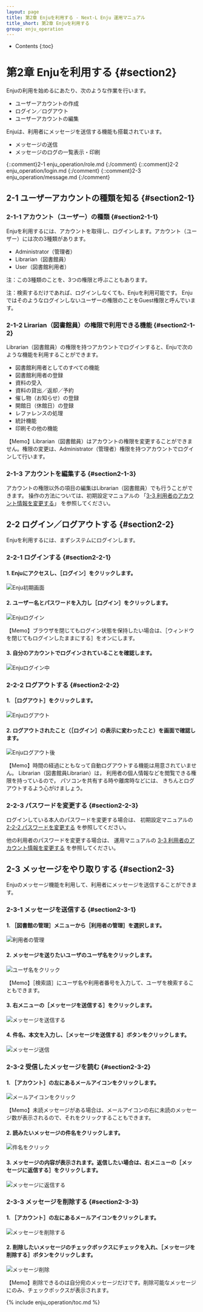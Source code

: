 ```yaml
---
layout: page
title: 第2章 Enjuを利用する - Next-L Enju 運用マニュアル
title_short: 第2章 Enjuを利用する
group: enju_operation
---
```


* Contents
{:toc}

第2章 Enjuを利用する {#section2}
================================

Enjuの利用を始めるにあたり、次のような作業を行います。

* ユーザーアカウントの作成
* ログイン／ログアウト
* ユーザーアカウントの編集

Enjuは、利用者にメッセージを送信する機能も搭載されています。

* メッセージの送信
* メッセージのログの一覧表示・印刷

{::comment}2-1 enju_operation/role.md {:/comment}
{::comment}2-2 enju_operation/login.md {:/comment}
{::comment}2-3 enju_operation/message.md {:/comment}

2-1 ユーザーアカウントの種類を知る {#section2-1}
-------------------------------------------------

### 2-1-1 アカウント（ユーザー）の種類 {#section2-1-1}

Enjuを利用するには、アカウントを取得し、ログインします。アカウント（ユーザー）には次の3種類があります。

* Administrator（管理者）
* Librarian（図書館員）
* User（図書館利用者）

注：この3種類のことを、3つの権限と呼ぶこともあります。

注：検索するだけであれば、ログインしなくても、Enjuを利用可能です。 
Enju ではそのようなログインしないユーザーの権限のことをGuest権限と呼んでいます。

### 2-1-2 Lirarian（図書館員）の権限で利用できる機能 {#section2-1-2}

Librarian（図書館員）の権限を持つアカウントでログインすると、Enjuで次のような機能を利用することができます。

* 図書館利用者としてのすべての機能
* 図書館利用者の登録
* 資料の受入
* 資料の貸出／返却／予約
* 催し物（お知らせ）の登録
* 開館日（休館日）の登録
* レファレンスの処理
* 統計機能
* 印刷その他の機能

<div class="alert alert-info memo">
【Memo】Librarian（図書館員）はアカウントの権限を変更することができません。権限の変更は、Administrator（管理者）権限を持つアカウントでログインして行います。
</div>

### 2-1-3 アカウントを編集する {#section2-1-3}

アカウントの権限以外の項目の編集はLibrarian（図書館員）でも行うことができます。
操作の方法については、初期設定マニュアルの
「[3-3 利用者のアカウント情報を変更する](enju_operation_3.html#section3-3)」
を参照してください。

2-2 ログイン／ログアウトする {#section2-2}
------------------------------------------

Enjuを利用するには、まずシステムにログインします。

### 2-2-1 ログインする {#section2-2-1}

#### 1. Enjuにアクセスし、［ログイン］をクリックします。  

![Enju初期画面](assets/images/image_operation_003.png)

#### 2. ユーザー名とパスワードを入力し［ログイン］をクリックします。  

![Enjuログイン](assets/images/image_operation_005.png)

<div class="alert alert-info memo">【Memo】ブラウザを閉じてもログイン状態を保持したい場合は、［ウィンドウを閉じてもログインしたままにする］をオンにします。
</div>

#### 3. 自分のアカウントでログインされていることを確認します。  

![Enjuログイン中](assets/images/image_operation_007.png)

### 2-2-2 ログアウトする {#section2-2-2}

#### 1. ［ログアウト］をクリックします。  

![Enjuログアウト](assets/images/image_operation_009.png)

#### 2. ログアウトされたこと（［ログイン］の表示に変わったこと）を画面で確認します。  

![Enjuログアウト後](assets/images/image_operation_011.png)

<div class="alert alert-info">
【Memo】時間の経過にともなって自動ログアウトする機能は用意されていません。
Librarian（図書館員Librarian）は，
利用者の個人情報などを閲覧できる権限を持っているので，
パソコンを共有する時や離席時などには、
きちんとログアウトするよう心がけましょう。
</div>

### 2-2-3 パスワードを変更する {#section2-2-3}

ログインしている本人のパスワードを変更する場合は、
初期設定マニュアルの[2-2-2 パスワードを変更する](enju_setup_2.html#section2-2-2)
を参照してください。

他の利用者のパスワードを変更する場合は、
運用マニュアルの
[3-3 利用者のアカウント情報を変更する](enju_operation_3.html#section3-3)
を参照してください。

2-3 メッセージをやり取りする {#section2-3}
------------------------------------------

Enjuのメッセージ機能を利用して、利用者にメッセージを送信することができます。

### 2-3-1 メッセージを送信する {#section2-3-1}

#### 1. ［図書館の管理］メニューから［利用者の管理］を選択します。  

![利用者の管理](assets/images/image_operation_user.png)

#### 2. メッセージを送りたいユーザのユーザ名をクリックします。  

![ユーザ名をクリック](assets/images/image_operation_015.png)

<div class="alert alert-info memo">【Memo】［検索語］にユーザ名や利用者番号を入力して、ユーザを検索することもできます。
</div>

#### 3. 右メニューの［メッセージを送信する］をクリックします。  

![メッセージを送信する](assets/images/image_operation_017.png)

#### 4. 件名、本文を入力し、［メッセージを送信する］ボタンをクリックします。  

![メッセージ送信](assets/images/image_operation_018.png)

### 2-3-2 受信したメッセージを読む {#section2-3-2}

#### 1. ［アカウント］の左にあるメールアイコンをクリックします。  

![メールアイコンをクリック](assets/images/image_operation_020.png)

<div class="alert alert-info memo">【Memo】未読メッセージがある場合は、メールアイコンの右に未読のメッセージ数が表示されるので、それをクリックすることもできます。
</div>

#### 2. 読みたいメッセージの件名をクリックします。  

![件名をクリック](assets/images/image_operation_022.png)

#### 3. メッセージの内容が表示されます。返信したい場合は、右メニューの［メッセージに返信する］をクリックします。  

![メッセージに返信する](assets/images/image_operation_024.png)

### 2-3-3 メッセージを削除する {#section2-3-3}

#### 1. ［アカウント］の左にあるメールアイコンをクリックします。  

![メッセージを削除する](assets/images/image_operation_026.png)

#### 2. 削除したいメッセージのチェックボックスにチェックを入れ、［メッセージを削除する］ボタンをクリックします。  

![メッセージ削除](assets/images/image_operation_027.png)

<div class="alert alert-info">【Memo】削除できるのは自分宛のメッセージだけです。削除可能なメッセージにのみ、チェックボックスが表示されます。
</div>

{% include enju_operation/toc.md %}

